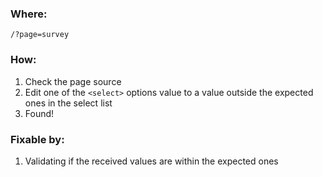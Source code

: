 ### Where:  

`/?page=survey`

### How:  

1. Check the page source
2. Edit one of the `<select>` options value to a value outside the expected ones in the select list
3. Found!

### Fixable by:  

1. Validating if the received values are within the expected ones
